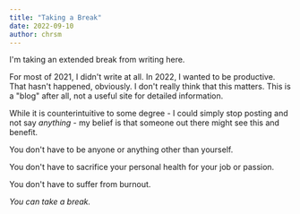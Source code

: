```yaml
---
title: "Taking a Break"
date: 2022-09-10
author: chrsm
---
```


I'm taking an extended break from writing here.

For most of 2021, I didn't write at all. In 2022, I wanted to be productive.
That hasn't happened, obviously. I don't really think that this matters. 
This is a "blog" after all, not a useful site for detailed information.

While it is counterintuitive to some degree - I could simply stop posting and
not say _anything_ - my belief is that someone out there might see this and
benefit.


You don't have to be anyone or anything other than yourself.


You don't have to sacrifice your personal health for your job or passion.


You don't have to suffer from burnout.


*You can take a break.*
